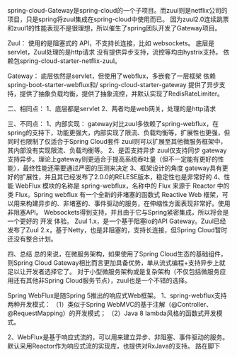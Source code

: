 spring-cloud-Gateway是spring-cloud的一个子项目。而zuul则是netflix公司的项目，只是spring将zuul集成在spring-cloud中使用而已。
因为zuul2.0连续跳票和zuul1的性能表现不是很理想，所以催生了spring团队开发了Gateway项目。

Zuul：
使用的是阻塞式的 API，不支持长连接，比如 websockets。
底层是servlet，Zuul处理的是http请求
没有提供异步支持，流控等均由hystrix支持。
依赖包spring-cloud-starter-netflix-zuul。

Gateway：
底层依然是servlet，但使用了webflux，多嵌套了一层框架
依赖spring-boot-starter-webflux和/ spring-cloud-starter-gateway
提供了异步支持，提供了抽象负载均衡，提供了抽象流控，并默认实现了RedisRateLimiter。


二、相同点：
1、底层都是servlet
2、两者均是web网关，处理的是http请求


三、不同点：
1、内部实现：
  gateway对比zuul多依赖了spring-webflux，在spring的支持下，功能更强大，内部实现了限流、负载均衡等，扩展性也更强，但同时也限制了仅适合于Spring Cloud套件
  zuul则可以扩展至其他微服务框架中，其内部没有实现限流、负载均衡等。
2、是否支持异步
  zuul仅支持同步
  gateway支持异步。理论上gateway则更适合于提高系统吞吐量（但不一定能有更好的性能），最终性能还需要通过严密的压测来决定
3、框架设计的角度
  gateway具有更好的扩展性，并且其已经发布了2.0.0的RELESE版本，稳定性也是非常好的
4、性能
  WebFlux 模块的名称是 spring-webflux，名称中的 Flux 来源于 Reactor 中的类 Flux。Spring webflux 有一个全新的非堵塞的函数式 Reactive Web 框架，可以用来构建异步的、非堵塞的、事件驱动的服务，在伸缩性方面表现非常好。使用非阻塞API。 Websockets得到支持，并且由于它与Spring紧密集成，所以将会是一个更好的 开发 体验。
  Zuul 1.x，是一个基于阻塞io的API Gateway。Zuul已经发布了Zuul 2.x，基于Netty，也是非阻塞的，支持长连接，但Spring Cloud暂时还没有整合计划。


四、总结
  总的来说，在微服务架构，如果使用了Spring Cloud生态的基础组件，则Spring Cloud Gateway相比而言更加具备优势，单从流式编程+支持异步上就足以让开发者选择它了。
  对于小型微服务架构或是复杂架构（不仅包括微服务应用还有其他非Spring Cloud服务节点），zuul也是一个不错的选择。


Spring  WebFlux是随Spring 5推出的响应式Web框架。
1、spring-webflux支持两种开发模式：
        （1）类似于Spring WebMVC的基于注解（@Controller、@RequestMapping）的开发模式；
        （2）Java 8 lambda风格的函数式开发模式。

2、WebFlux是基于响应式流的，可以用来建立异步、非阻塞、事件驱动的服务。默认采用Reactor作为响应式流的实现库，也提供对RxJava的支持。
路在脚下








